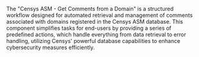The "Censys ASM - Get Comments from a Domain" is a structured workflow designed for automated retrieval and management of comments associated with domains registered in the Censys ASM database. This component simplifies tasks for end-users by providing a series of predefined actions, which handle everything from data retrieval to error handling, utilizing Censys' powerful database capabilities to enhance cybersecurity measures efficiently.
